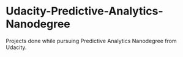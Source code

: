 # Udacity-Predictive-Analytics-Nanodegree
Projects done while pursuing Predictive Analytics Nanodegree from Udacity.
